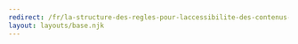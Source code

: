 ```yaml
---
redirect: /fr/la-structure-des-regles-pour-laccessibilite-des-contenus-web-wcag-21/
layout: layouts/base.njk
---
```

